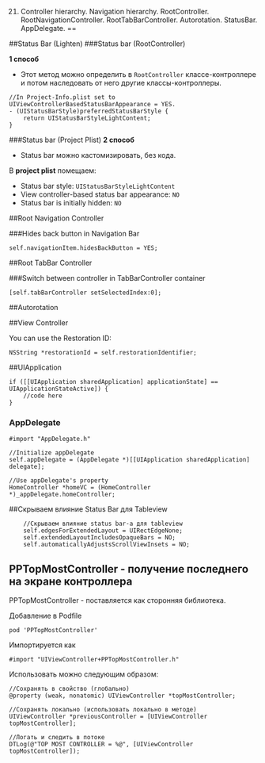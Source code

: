 21. Controller hierarchy. Navigation hierarchy.  RootController. RootNavigationController. RootTabBarController. Autorotation. StatusBar. AppDelegate.
==

##Status Bar (Lighten)
###Status bar (RootController)

**1 способ**
- Этот метод можно определить в `RootController` классе-контроллере и потом наследовать от него другие классы-контроллеры.
```objc
//In Project-Info.plist set to UIViewControllerBasedStatusBarAppearance = YES.
- (UIStatusBarStyle)preferredStatusBarStyle {
    return UIStatusBarStyleLightContent;
}
```
###Status bar (Project Plist)
**2 способ**
- Status bar можно кастомизировать, без кода.

В **project plist** помещаем:
* Status bar style: `UIStatusBarStyleLightContent`
* View controller-based status bar appearance: `NO`
* Status bar is initially hidden: `NO`

##Root Navigation Controller

###Hides back button in Navigation Bar
```objc
self.navigationItem.hidesBackButton = YES;
```
##Root TabBar Controller

###Switch between controller in TabBarController container
```objc
[self.tabBarController setSelectedIndex:0];
```

##Autorotation

##View Controller

You can use the Restoration ID:
```objc
NSString *restorationId = self.restorationIdentifier;
```
##UIApplication

```objc
if ([[UIApplication sharedApplication] applicationState] == UIApplicationStateActive]) {
    //code here
}
```

### AppDelegate

```objc
#import "AppDelegate.h"

//Initialize appDelegate
self.appDelegate = (AppDelegate *)[[UIApplication sharedApplication] delegate];

//Use appDelegate's property
HomeController *homeVC = (HomeController *)_appDelegate.homeController;
```

##Скрываем влияние Status Bar для Tableview

```objc
    //Скрываем влияние status bar-a для tableview
    self.edgesForExtendedLayout = UIRectEdgeNone;
    self.extendedLayoutIncludesOpaqueBars = NO;
    self.automaticallyAdjustsScrollViewInsets = NO;
``` 

## PPTopMostController - получение последнего на экране контроллера

PPTopMostController - поставляется как сторонняя библиотека.

Добавление в Podfile
```
pod 'PPTopMostController'
```

Импортируется как
```objc
#import "UIViewController+PPTopMostController.h"
```

Использовать можно следующим образом:
```objc
//Сохранять в свойство (глобально)
@property (weak, nonatomic) UIViewController *topMostController;

//Сохранять локально (использовать локально в методе)
UIViewController *previousController = [UIViewController topMostController];

//Логать и следить в потоке
DTLog(@"TOP MOST CONTROLLER = %@", [UIViewController topMostController]);
```

